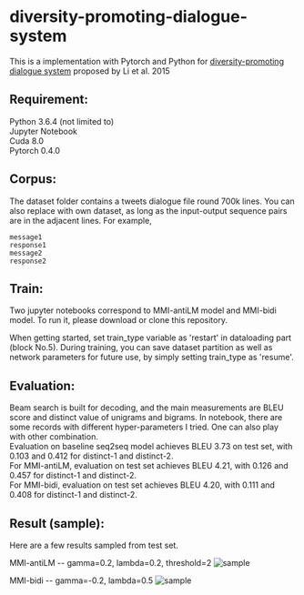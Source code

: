 # diversity-promoting-dialogue-system

This is a implementation with Pytorch and Python for [diversity-promoting dialogue system](https://arxiv.org/pdf/1510.03055.pdf) proposed by Li et al. 2015  


## Requirement:  
Python 3.6.4 (not limited to)  
Jupyter Notebook  
Cuda 8.0  
Pytorch 0.4.0  


## Corpus:
The dataset folder contains a tweets dialogue file round 700k lines. You can also replace with own dataset, as long as the input-output sequence pairs are in the adjacent lines. For example,  
```
message1
response1
message2
response2
```


## Train:
Two jupyter notebooks correspond to MMI-antiLM model and MMI-bidi model. To run it, please download or clone this repository.  

When getting started, set train_type variable as 'restart' in dataloading part (block No.5). During training, you can save dataset partition as well as network parameters for future use, by simply setting train_type as 'resume'.  


## Evaluation:
Beam search is built for decoding, and the main measurements are BLEU score and distinct value of unigrams and bigrams. In notebook, there are some records with different hyper-parameters I tried. One can also play with other combination.  
Evaluation on baseline seq2seq model achieves BLEU 3.73 on test set, with 0.103 and 0.412 for distinct-1 and distinct-2.  
For MMI-antiLM, evaluation on test set achieves BLEU 4.21, with 0.126 and 0.457 for distinct-1 and distinct-2.  
For MMI-bidi, evaluation on test set achieves BLEU 4.20, with 0.111 and 0.408 for distinct-1 and distinct-2.  

## Result (sample):
Here are a few results sampled from test set.

MMI-antiLM -- gamma=0.2, lambda=0.2, threshold=2
![sample](https://github.com/YifanZhou95/diversity-promoting-dialogue-system/blob/master/sample/sample_retweet_anti.PNG)

MMI-bidi -- gamma=-0.2, lambda=0.5
![sample](https://github.com/YifanZhou95/diversity-promoting-dialogue-system/blob/master/sample/sample_show_bidi.PNG)

